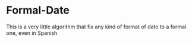# Formal-Date
This is a very little algorithm that fix any kind of format of date to a formal one, even in Spanish
